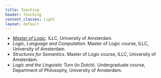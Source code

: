 ```yaml
---
title: Teaching
header: Teaching
content_classes: right
layout: default
---
```


<ul>
  <li class="article"><i><a href="https://msclogic.illc.uva.nl">Master of Logic</a></i>.   ILLC, University of Amsterdam.</li>
  <li class="article"><i>Logic, Language and Computation</i>. Master of Logic course, ILLC, University of Amsterdam. </li>
  <li class="article"><i>Structures for Semantics</i>. Master of Logic course, ILLC, University of Amsterdam. </li>
  <li class="article"><i>Logic and the Linguistic Turn</i> (in Dutch). Undergraduate course, Department of Philosophy, University of Amsterdam.</li>
</ul>

